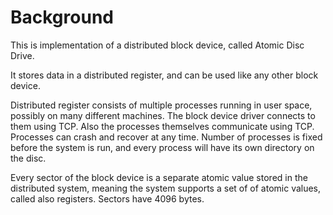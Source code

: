 # Background

This is implementation of a distributed block device, called Atomic Disc Drive. 

It stores data in a distributed register, and can be used like any other block device.

Distributed register consists of multiple processes running in user space, possibly on many different machines. The block device driver connects to them using TCP. Also the processes themselves communicate using TCP. Processes can crash and recover at any time. Number of processes is fixed before the system is run, and every process will have its own directory on the disc.

Every sector of the block device is a separate atomic value stored in the distributed system, meaning the system supports a set of of atomic values, called also registers. Sectors have 4096 bytes.
